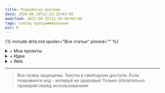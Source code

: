 ```yaml
---
title: Разработка програм
date: 2020-06-29T22:23:22+03:00
modified: 2021-08-25T11:36:08+03:00
tags: coding программирование
pin: 0
---
```


{% include drlis.md spoiler="Все статьи" pinned="" %}

<details markdown="1"><summary markdown="0">+ Мои проекты</summary>
{% include drlis.md tag="project" %}
</details>


<details markdown="1"><summary markdown="0">+ Идеи</summary>
{% include drlis.md dir="/projects/" tag="coding" %}
</details>

<details markdown="1"><summary markdown="0">+ Web</summary>
{% include drlis.md tag="web" %}
</details>


***

> Все права защищены. Тексты в свободном доступе. Если понравился код - копируй на здоровье! Только обязательно проверяй перед использованием

